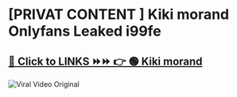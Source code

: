 
 # [PRIVAT CONTENT ] Kiki morand Onlyfans Leaked i99fe

## <h2><a href="https://clipsfans.com/Kiki_morand&ref=git">🔗 Click to LINKS ⏩⏩ 👉 🟢 Kiki morand </a></h2>

<a href="https://clipsfans.com/Kiki_morand&ref=git" rel="nofollow" data-target="animated-image.originalLink"><img src="https://i.ibb.co.com/xMMVF88/686577567.gif" alt="Viral Video Original" style="max-width: 100%; display: inline-block;" data-target="animated-image.originalImage"></a>

